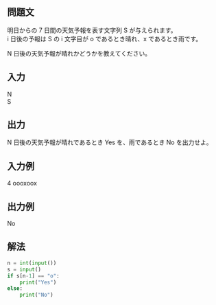 ## 問題文
明日からの 
7 日間の天気予報を表す文字列 
S が与えられます。  
i 日後の予報は 
S の 
i 文字目が o であるとき晴れ、x であるとき雨です。  

N 日後の天気予報が晴れかどうかを教えてください。
## 入力
N  
S
## 出力
N 日後の天気予報が晴れであるとき Yes を、雨であるとき No を出力せよ。
## 入力例
4
oooxoox
## 出力例
No
## 解法

```python
n = int(input())
s = input()
if s[n-1] == "o":
    print("Yes")
else:
    print("No")
